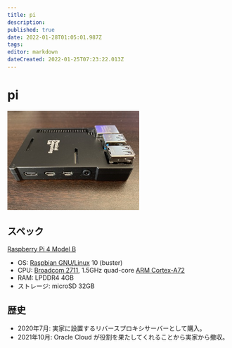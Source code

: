 ```yaml
---
title: pi
description: 
published: true
date: 2022-01-28T01:05:01.987Z
tags: 
editor: markdown
dateCreated: 2022-01-25T07:23:22.013Z
---
```


# pi
![pi.jpeg](/pi.jpeg)

## スペック
[Raspberry Pi 4 Model B](https://www.raspberrypi.org/products/raspberry-pi-4-model-b/specifications/)
* OS: [Raspbian GNU/Linux](https://www.raspbian.org/) 10 (buster)
* CPU: [Broadcom 2711](https://www.raspberrypi.org/documentation/hardware/raspberrypi/bcm2711/README.md), 1.5GHz quad-core [ARM Cortex-A72](https://www.arm.com/ja/products/silicon-ip-cpu/cortex-a/cortex-a72)
* RAM: LPDDR4 4GB
* ストレージ: microSD 32GB

## 歴史
* 2020年7月: 実家に設置するリバースプロキシサーバーとして購入。
* 2021年10月: Oracle Cloud が役割を果たしてくれることから実家から撤収。